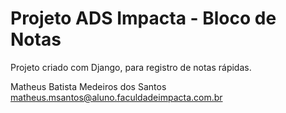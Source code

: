 # Projeto ADS Impacta - Bloco de Notas

Projeto criado com Django, para registro de notas rápidas.


Matheus Batista Medeiros dos Santos
matheus.msantos@aluno.faculdadeimpacta.com.br
